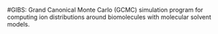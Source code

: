 #GIBS: Grand Canonical Monte Carlo (GCMC) simulation program for computing ion distributions around biomolecules 
with molecular solvent models.
